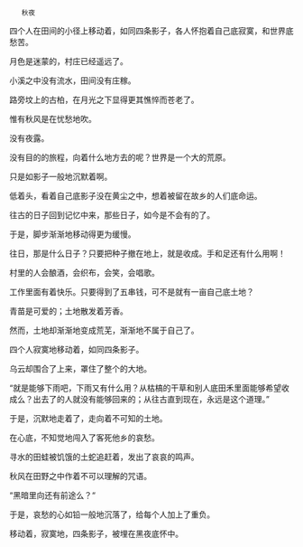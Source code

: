        秋夜 

   四个人在田间的小径上移动着，如同四条影子，各人怀抱着自己底寂寞，和世界底愁苦。 

   月色是迷蒙的，村庄已经遥远了。 

   小溪之中没有流水，田间没有庄稼。 

   路旁坟上的古柏，在月光之下显得更其憔悴而苍老了。 

   惟有秋风是在忧愁地吹。 

   没有夜露。 

   没有目的的旅程，向着什么地方去的呢？世界是一个大的荒原。 

   只是如影子一般地沉默着啊。 

   低着头，看着自己底影子没在黄尘之中，想着被留在故乡的人们底命运。 

   往古的日子回到记忆中来，那些日子，如今是不会有的了。 

   于是，脚步渐渐地移动得更为缓慢。 

   往日，那是什么日子？只要把种子撤在地上，就是收成。手和足还有什么用啊！ 

   村里的人会酿酒，会织布，会笑，会唱歌。 

   工作里面有着快乐。只要得到了五串钱，可不是就有一亩自己底土地？ 

   青苗是可爱的；土地散发着芳香。 

   然而，土地却渐渐地变成荒芜，渐渐地不属于自己了。 

   四个人寂寞地移动着，如同四条影子。 

   乌云却围合了上来，罩住了整个的大地。 

   “就是能够下雨吧，下雨又有什么用？从枯槁的干草和别人底田禾里面能够希望收成么？出去了的人就没有能够回来的；从往古直到现在，永远是这个道理。” 

   于是，沉默地走着了，走向着不可知的土地。 

   在心底，不知觉地闯入了客死他乡的哀愁。 

   寻水的田蛙被饥饿的土蛇追赶着，发出了哀哀的鸣声。 

   秋风在田野之中作着不可以理解的咒语。 

   “黑暗里向还有前途么？“ 

   于是，哀愁的心如铅一般地沉落了，给每个人加上了重负。 

   移动着，寂寞地，四条影子，被埋在黑夜底怀中。 

